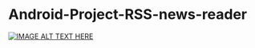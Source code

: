 # Android-Project-RSS-news-reader
[![IMAGE ALT TEXT HERE](https://img.youtube.com/vi/aX8zM1igl0c/0.jpg)](https://www.youtube.com/watch?v=aX8zM1igl0c)
